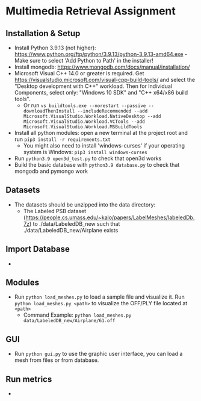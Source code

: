 # Multimedia Retrieval Assignment

## Installation & Setup
 - Install Python 3.9.13 (not higher): https://www.python.org/ftp/python/3.9.13/python-3.9.13-amd64.exe - Make sure to select 'Add Python to Path' in the installer!
 - Install mongodb: https://www.mongodb.com/docs/manual/installation/
 - Microsoft Visual C++ 14.0 or greater is required. Get https://visualstudio.microsoft.com/visual-cpp-build-tools/ and select the "Desktop development with C++" workload. Then for Individual Components, select only: "Windows 10 SDK" and "C++ x64/x86 build tools".
    - Or run `vs_buildtools.exe --norestart --passive --downloadThenInstall --includeRecommended --add Microsoft.VisualStudio.Workload.NativeDesktop --add Microsoft.VisualStudio.Workload.VCTools --add Microsoft.VisualStudio.Workload.MSBuildTools`
 - Install all python modules: open a new terminal at the project root and run `pip3 install -r requirements.txt`
    - You might also need to install 'windows-curses' if your operating system is Windows: `pip3 install windows-curses`
 - Run `python3.9 open3d_test.py` to check that open3d works
 - Build the basic database with `python3.9 database.py` to check that mongodb and pymongo work

## Datasets
 - The datasets should be unzipped into the data directory:
   - The Labeled PSB dataset (https://people.cs.umass.edu/~kalo/papers/LabelMeshes/labeledDb.7z) to ./data/LabeledDB_new such that ./data/LabeledDB_new/Airplane exists
   
## Import Database
 - 

## Modules
 - Run `python load_meshes.py` to load a sample file and visualize it. Run `python load_meshes.py <path>` to visualize the OFF/PLY file located at `<path>` 
   - Command Example: `python load_meshes.py data/LabeledDB_new/Airplane/61.off`
   
## GUI
 - Run `python gui.py` to use the graphic user interface, you can load a mesh from files or from database.

## Run metrics
 - 
